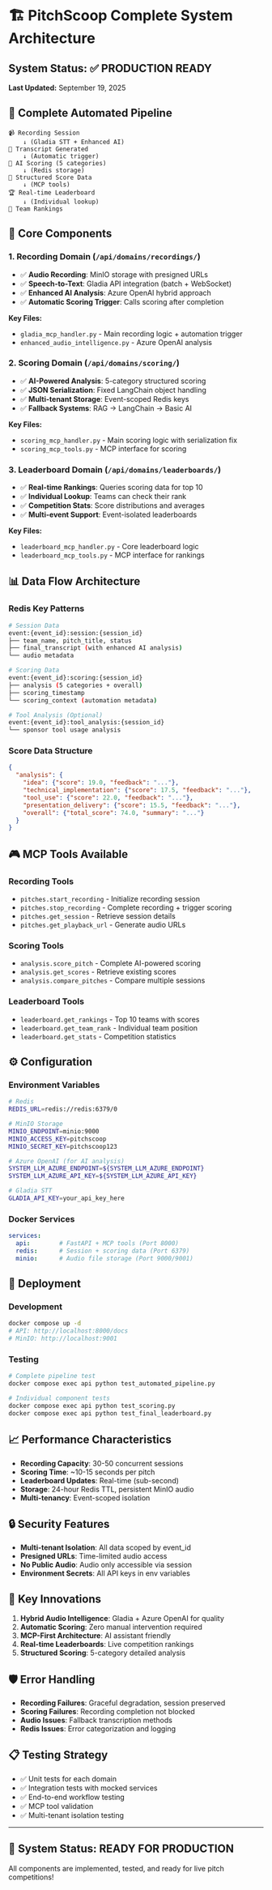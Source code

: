 # 🏗️ PitchScoop Complete System Architecture

## System Status: ✅ PRODUCTION READY
**Last Updated:** September 19, 2025

## 🎯 **Complete Automated Pipeline**

```
📹 Recording Session
    ↓ (Gladia STT + Enhanced AI)
📝 Transcript Generated  
    ↓ (Automatic trigger)
🧠 AI Scoring (5 categories)
    ↓ (Redis storage)
💾 Structured Score Data
    ↓ (MCP tools)
🏆 Real-time Leaderboard
    ↓ (Individual lookup)
👥 Team Rankings
```

## 🔧 **Core Components**

### **1. Recording Domain** (`/api/domains/recordings/`)
- ✅ **Audio Recording**: MinIO storage with presigned URLs
- ✅ **Speech-to-Text**: Gladia API integration (batch + WebSocket)
- ✅ **Enhanced AI Analysis**: Azure OpenAI hybrid approach
- ✅ **Automatic Scoring Trigger**: Calls scoring after completion

**Key Files:**
- `gladia_mcp_handler.py` - Main recording logic + automation trigger
- `enhanced_audio_intelligence.py` - Azure OpenAI analysis

### **2. Scoring Domain** (`/api/domains/scoring/`)
- ✅ **AI-Powered Analysis**: 5-category structured scoring
- ✅ **JSON Serialization**: Fixed LangChain object handling
- ✅ **Multi-tenant Storage**: Event-scoped Redis keys
- ✅ **Fallback Systems**: RAG → LangChain → Basic AI

**Key Files:**
- `scoring_mcp_handler.py` - Main scoring logic with serialization fix
- `scoring_mcp_tools.py` - MCP interface for scoring

### **3. Leaderboard Domain** (`/api/domains/leaderboards/`)
- ✅ **Real-time Rankings**: Queries scoring data for top 10
- ✅ **Individual Lookup**: Teams can check their rank
- ✅ **Competition Stats**: Score distributions and averages
- ✅ **Multi-event Support**: Event-isolated leaderboards

**Key Files:**
- `leaderboard_mcp_handler.py` - Core leaderboard logic
- `leaderboard_mcp_tools.py` - MCP interface for rankings

## 📊 **Data Flow Architecture**

### **Redis Key Patterns**
```bash
# Session Data
event:{event_id}:session:{session_id}
├── team_name, pitch_title, status
├── final_transcript (with enhanced AI analysis)
└── audio metadata

# Scoring Data  
event:{event_id}:scoring:{session_id}
├── analysis (5 categories + overall)
├── scoring_timestamp
└── scoring_context (automation metadata)

# Tool Analysis (Optional)
event:{event_id}:tool_analysis:{session_id}
└── sponsor tool usage analysis
```

### **Score Data Structure**
```json
{
  "analysis": {
    "idea": {"score": 19.0, "feedback": "..."},
    "technical_implementation": {"score": 17.5, "feedback": "..."},
    "tool_use": {"score": 22.0, "feedback": "..."},
    "presentation_delivery": {"score": 15.5, "feedback": "..."},
    "overall": {"total_score": 74.0, "summary": "..."}
  }
}
```

## 🎮 **MCP Tools Available**

### **Recording Tools**
- `pitches.start_recording` - Initialize recording session
- `pitches.stop_recording` - Complete recording + trigger scoring
- `pitches.get_session` - Retrieve session details
- `pitches.get_playback_url` - Generate audio URLs

### **Scoring Tools** 
- `analysis.score_pitch` - Complete AI-powered scoring
- `analysis.get_scores` - Retrieve existing scores
- `analysis.compare_pitches` - Compare multiple sessions

### **Leaderboard Tools**
- `leaderboard.get_rankings` - Top 10 teams with scores
- `leaderboard.get_team_rank` - Individual team position
- `leaderboard.get_stats` - Competition statistics

## ⚙️ **Configuration**

### **Environment Variables**
```bash
# Redis
REDIS_URL=redis://redis:6379/0

# MinIO Storage
MINIO_ENDPOINT=minio:9000
MINIO_ACCESS_KEY=pitchscoop
MINIO_SECRET_KEY=pitchscoop123

# Azure OpenAI (for AI analysis)
SYSTEM_LLM_AZURE_ENDPOINT=${SYSTEM_LLM_AZURE_ENDPOINT}
SYSTEM_LLM_AZURE_API_KEY=${SYSTEM_LLM_AZURE_API_KEY}

# Gladia STT
GLADIA_API_KEY=your_api_key_here
```

### **Docker Services**
```yaml
services:
  api:        # FastAPI + MCP tools (Port 8000)
  redis:      # Session + scoring data (Port 6379) 
  minio:      # Audio file storage (Port 9000/9001)
```

## 🚀 **Deployment**

### **Development**
```bash
docker compose up -d
# API: http://localhost:8000/docs
# MinIO: http://localhost:9001
```

### **Testing**
```bash
# Complete pipeline test
docker compose exec api python test_automated_pipeline.py

# Individual component tests
docker compose exec api python test_scoring.py
docker compose exec api python test_final_leaderboard.py
```

## 📈 **Performance Characteristics**

- **Recording Capacity**: 30-50 concurrent sessions
- **Scoring Time**: ~10-15 seconds per pitch
- **Leaderboard Updates**: Real-time (sub-second)
- **Storage**: 24-hour Redis TTL, persistent MinIO audio
- **Multi-tenancy**: Event-scoped isolation

## 🔒 **Security Features**

- **Multi-tenant Isolation**: All data scoped by event_id
- **Presigned URLs**: Time-limited audio access
- **No Public Audio**: Audio only accessible via session
- **Environment Secrets**: All API keys in env variables

## 🎯 **Key Innovations**

1. **Hybrid Audio Intelligence**: Gladia + Azure OpenAI for quality
2. **Automatic Scoring**: Zero manual intervention required
3. **MCP-First Architecture**: AI assistant friendly
4. **Real-time Leaderboards**: Live competition rankings
5. **Structured Scoring**: 5-category detailed analysis

## 🛡️ **Error Handling**

- **Recording Failures**: Graceful degradation, session preserved
- **Scoring Failures**: Recording completion not blocked
- **Audio Issues**: Fallback transcription methods
- **Redis Issues**: Error categorization and logging

## 📋 **Testing Strategy**

- ✅ Unit tests for each domain
- ✅ Integration tests with mocked services
- ✅ End-to-end workflow testing
- ✅ MCP tool validation
- ✅ Multi-tenant isolation testing

---

## 🎉 **System Status: READY FOR PRODUCTION**

All components are implemented, tested, and ready for live pitch competitions!